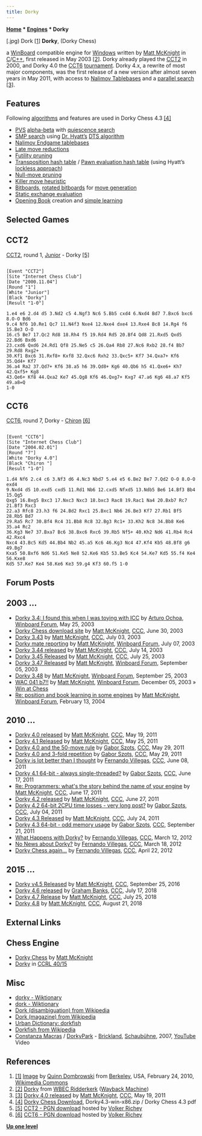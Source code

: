 ```yaml
---
title: Dorky
---
```

**[Home](Home "Home") * [Engines](Engines "Engines") * Dorky**

\[.jpg) Dork <a id="cite-note-1" href="#cite-ref-1">[1]</a>
**Dorky**, (Dorky Chess)

a [WinBoard](WinBoard "WinBoard") compatible engine for [Windows](Windows "Windows") written by [Matt McKnight](Matt_McKnight "Matt McKnight") in [C](C "C")/[C++](Cpp "Cpp"),
first released in May 2003 <a id="cite-note-2" href="#cite-ref-2">[2]</a>.
Dorky already played the [CCT2](CCT2 "CCT2") in 2000, and Dorky 4.0 the [CCT6](CCT6 "CCT6") [tournament](CCT_Tournaments "CCT Tournaments").
Dorky 4.x, a rewrite of most major components, was the first release of a new version after almost seven years in May 2011,
with access to [Nalimov Tablebases](Nalimov_Tablebases "Nalimov Tablebases") and a [parallel search](Parallel_Search "Parallel Search")
<a id="cite-note-3" href="#cite-ref-3">[3]</a>.

## Features

Following [algorithms](Algorithms "Algorithms") and features are used in Dorky Chess 4.3
<a id="cite-note-4" href="#cite-ref-4">[4]</a>

- [PVS](Principal_Variation_Search "Principal Variation Search") [alpha-beta](Alpha-Beta "Alpha-Beta") with [quiescence search](Quiescence_Search "Quiescence Search")
- [SMP search](Parallel_Search "Parallel Search") using [Dr. Hyatt’s](Robert_Hyatt "Robert Hyatt") [DTS algorithm](Dynamic_Tree_Splitting "Dynamic Tree Splitting")
- [Nalimov Endgame tablebases](Nalimov_Tablebases "Nalimov Tablebases")
- [Late move reductions](Late_Move_Reductions "Late Move Reductions")
- [Futility pruning](Futility_Pruning "Futility Pruning")
- [Transposition hash table](Transposition_Table "Transposition Table") / [Pawn evaluation hash table](Pawn_Hash_Table "Pawn Hash Table") (using Hyatt’s [lockless approach](Shared_Hash_Table#Lockless "Shared Hash Table"))
- [Null-move pruning](Null_Move_Pruning "Null Move Pruning")
- [Killer move heuristic](Killer_Heuristic "Killer Heuristic")
- [Bitboards](Bitboards "Bitboards"), [rotated bitboards](Rotated_Bitboards "Rotated Bitboards") for [move generation](Move_Generation "Move Generation")
- [Static exchange evaluation](Static_Exchange_Evaluation "Static Exchange Evaluation")
- [Opening Book](Opening_Book "Opening Book") creation and [simple learning](Book_Learning "Book Learning")

## Selected Games

## CCT2

[CCT2](CCT2 "CCT2"), round 1, [Junior](Junior "Junior") - Dorky <a id="cite-note-5" href="#cite-ref-5">[5]</a>

```

[Event "CCT2"]
[Site "Internet Chess Club"]
[Date "2000.11.04"]
[Round "1"]
[White "Junior"]
[Black "Dorky"]
[Result "1-0"]

1.e4 e6 2.d4 d5 3.Nd2 c5 4.Ngf3 Nc6 5.Bb5 cxd4 6.Nxd4 Bd7 7.Bxc6 bxc6 8.O-O Bd6 
9.c4 Nf6 10.Re1 Qc7 11.N4f3 Nxe4 12.Nxe4 dxe4 13.Rxe4 Bc8 14.Rg4 f6 15.Be3 O-O 
16.c5 Be7 17.Qc2 Rd8 18.Rh4 f5 19.Rd4 Rd5 20.Bf4 Qd8 21.Rxd5 Qxd5 22.Bd6 Bxd6 
23.cxd6 Qxd6 24.Rd1 Qf8 25.Ne5 c5 26.Qa4 Rb8 27.Nc6 Rxb2 28.f4 Bb7 29.Rd8 Rxg2+ 
30.Kf1 Bxc6 31.Rxf8+ Kxf8 32.Qxc6 Rxh2 33.Qxc5+ Kf7 34.Qxa7+ Kf6 35.Qd4+ Kf7 
36.a4 Ra2 37.Qd7+ Kf6 38.a5 h6 39.Qd8+ Kg6 40.Qb6 h5 41.Qxe6+ Kh7 42.Qxf5+ Kg8 
43.Qe6+ Kf8 44.Qxa2 Ke7 45.Qg8 Kf6 46.Qxg7+ Kxg7 47.a6 Kg6 48.a7 Kf5 49.a8=Q
1-0

```

## CCT6

[CCT6](CCT6 "CCT6"), round 7, Dorky - [Chiron](Chiron "Chiron") <a id="cite-note-6" href="#cite-ref-6">[6]</a>

```

[Event "CCT6"]
[Site "Internet Chess Club"]
[Date "2004.02.01"]
[Round "7"]
[White "Dorky 4.0"]
[Black "Chiron "]
[Result "1-0"]

1.d4 Nf6 2.c4 c6 3.Nf3 d6 4.Nc3 Nbd7 5.e4 e5 6.Be2 Be7 7.Qd2 O-O 8.O-O exd4 
9.Nxd4 d5 10.exd5 cxd5 11.Rd1 Nb6 12.cxd5 Nfxd5 13.Ndb5 Be6 14.Bf3 Bb4 15.Qg5 
Qxg5 16.Bxg5 Bxc3 17.Nxc3 Nxc3 18.bxc3 Rac8 19.Rac1 Na4 20.Bxb7 Rc7 21.Bf3 Rxc3 
22.a3 Rfc8 23.h3 f6 24.Bd2 Rxc1 25.Bxc1 Nb6 26.Be3 Kf7 27.Rb1 Bf5 28.Rb5 Bd7 
29.Ra5 Rc7 30.Bf4 Rc4 31.Bb8 Rc8 32.Bg3 Rc1+ 33.Kh2 Nc8 34.Bb8 Ke6 35.a4 Rc2 
36.Kg3 Ne7 37.Bxa7 Bc6 38.Bxc6 Rxc6 39.Rb5 Nf5+ 40.Kh2 Nd6 41.Rb4 Rc4 42.Rxc4 
Nxc4 43.Bc5 Kd5 44.Bb4 Nb2 45.a5 Kc6 46.Kg3 Nc4 47.Kf4 Kb5 48.Bf8 g6 49.Bg7 
Kxa5 50.Bxf6 Nd6 51.Ke5 Ne8 52.Ke6 Kb5 53.Be5 Kc4 54.Ke7 Kd5 55.f4 Ke4 56.Kxe8 
Kd5 57.Ke7 Ke4 58.Ke6 Ke3 59.g4 Kf3 60.f5 1-0

```

## Forum Posts

## 2003 ...

- [Dorky 3.4: I found this when I was toying with ICC](http://www.open-aurec.com/wbforum/viewtopic.php?f=18&t=42742) by [Arturo Ochoa](Arturo_Ochoa "Arturo Ochoa"), [Winboard Forum](Computer_Chess_Forums "Computer Chess Forums"), May 25, 2003
- [Dorky Chess download site](https://www.stmintz.com/ccc/index.php?id=303923) by [Matt McKnight](Matt_McKnight "Matt McKnight"), [CCC](CCC "CCC"), June 30, 2003
- [Dorky 3.43](https://www.stmintz.com/ccc/index.php?id=304559) by [Matt McKnight](Matt_McKnight "Matt McKnight"), [CCC](CCC "CCC"), July 03, 2003
- [Dorky mate reporting](http://www.open-aurec.com/wbforum/viewtopic.php?f=18&t=43289) by [Matt McKnight](Matt_McKnight "Matt McKnight"), [Winboard Forum](Computer_Chess_Forums "Computer Chess Forums"), July 07, 2003
- [Dorky 3.44 released](https://www.stmintz.com/ccc/index.php?id=306467) by [Matt McKnight](Matt_McKnight "Matt McKnight"), [CCC](CCC "CCC"), July 14, 2003
- [Dorky 3.45 Released](https://www.stmintz.com/ccc/index.php?id=308070) by [Matt McKnight](Matt_McKnight "Matt McKnight"), [CCC](CCC "CCC"), July 25, 2003
- [Dorky 3.47 Released](http://www.open-aurec.com/wbforum/viewtopic.php?f=18&t=43988) by [Matt McKnight](Matt_McKnight "Matt McKnight"), [Winboard Forum](Computer_Chess_Forums "Computer Chess Forums"), September 05, 2003
- [Dorky 3.48](http://www.open-aurec.com/wbforum/viewtopic.php?f=18&t=44272) by [Matt McKnight](Matt_McKnight "Matt McKnight"), [Winboard Forum](Computer_Chess_Forums "Computer Chess Forums"), September 25, 2003
- [WAC 041 b7!!](http://www.open-aurec.com/wbforum/viewtopic.php?f=18&t=45460) by [Matt McKnight](Matt_McKnight "Matt McKnight"), [Winboard Forum](Computer_Chess_Forums "Computer Chess Forums"), December 05, 2003 » [Win at Chess](Win_at_Chess "Win at Chess")
- [Re: position and book learning in some engines](http://www.open-aurec.com/wbforum/viewtopic.php?f=18&t=46471&start=1) by [Matt McKnight](Matt_McKnight "Matt McKnight"), [Winboard Forum](Computer_Chess_Forums "Computer Chess Forums"), February 13, 2004

## 2010 ...

- [Dorky 4.0 released](http://www.talkchess.com/forum/viewtopic.php?t=39116) by [Matt McKnight](Matt_McKnight "Matt McKnight"), [CCC](CCC "CCC"), May 19, 2011
- [Dorky 4.1 Released](http://www.talkchess.com/forum/viewtopic.php?t=39167) by [Matt McKnight](Matt_McKnight "Matt McKnight"), [CCC](CCC "CCC"), May 25, 2011
- [Dorky 4.0 and the 50-move rule](http://www.talkchess.com/forum/viewtopic.php?t=39226) by [Gabor Szots](Gabor_Szots "Gabor Szots"), [CCC](CCC "CCC"), May 29, 2011
- [Dorky 4.0 and 3-fold repetition](http://www.talkchess.com/forum/viewtopic.php?t=39228) by [Gabor Szots](Gabor_Szots "Gabor Szots"), [CCC](CCC "CCC"), May 29, 2011
- [Dorky is lot better than I thought](http://www.talkchess.com/forum/viewtopic.php?t=39312) by [Fernando Villegas](Fernando_Villegas "Fernando Villegas"), [CCC](CCC "CCC"), June 08, 2011
- [Dorky 4.1 64-bit - always single-threaded?](http://www.talkchess.com/forum/viewtopic.php?t=39405) by [Gabor Szots](Gabor_Szots "Gabor Szots"), [CCC](CCC "CCC"), June 17, 2011
- [Re: Programmers: what's the story behind the name of your engine](http://www.talkchess.com/forum3/viewtopic.php?f=2&t=39407&start=4) by [Matt McKnight](Matt_McKnight "Matt McKnight"), [CCC](CCC "CCC"), June 17, 2011
- [Dorky 4.2 released](http://www.talkchess.com/forum/viewtopic.php?t=39500) by [Matt McKnight](Matt_McKnight "Matt McKnight"), [CCC](CCC "CCC"), June 27, 2011
- [Dorky 4.2 64-bit 2CPU time losses - very long post?](http://www.talkchess.com/forum/viewtopic.php?t=39603) by [Gabor Szots](Gabor_Szots "Gabor Szots"), [CCC](CCC "CCC"), July 04, 2011
- [Dorky 4.3 Released](http://www.talkchess.com/forum/viewtopic.php?t=39840) by [Matt McKnight](Matt_McKnight "Matt McKnight"), [CCC](CCC "CCC"), July 24, 2011
- [Dorky 4.3 64-bit - odd memory usage](http://www.talkchess.com/forum/viewtopic.php?t=40487) by [Gabor Szots](Gabor_Szots "Gabor Szots"), [CCC](CCC "CCC"), September 21, 2011
- [What Happens with Dorky?](http://www.talkchess.com/forum3/viewtopic.php?f=2&t=42846) by [Fernando Villegas](Fernando_Villegas "Fernando Villegas"), [CCC](CCC "CCC"), March 12, 2012
- [No News about Dorky?](http://www.talkchess.com/forum3/viewtopic.php?f=2&t=42924) by [Fernando Villegas](Fernando_Villegas "Fernando Villegas"), [CCC](CCC "CCC"), March 18, 2012
- [Dorky Chess again...](http://www.talkchess.com/forum3/viewtopic.php?f=2&t=43412) by [Fernando Villegas](Fernando_Villegas "Fernando Villegas"), [CCC](CCC "CCC"), April 22, 2012

## 2015 ...

- [Dorky v4.5 Released](http://www.talkchess.com/forum/viewtopic.php?t=61531) by [Matt McKnight](Matt_McKnight "Matt McKnight"), [CCC](CCC "CCC"), September 25, 2016
- [Dorky 4.6 released](http://www.talkchess.com/forum3/viewtopic.php?f=2&t=68004) by [Graham Banks](Graham_Banks "Graham Banks"), [CCC](CCC "CCC"), July 17, 2018
- [Dorky 4.7 Release](http://www.talkchess.com/forum3/viewtopic.php?f=2&t=68075) by [Matt McKnight](Matt_McKnight "Matt McKnight"), [CCC](CCC "CCC"), July 25, 2018
- [Dorky 4.8](http://www.talkchess.com/forum3/viewtopic.php?f=2&t=68267) by [Matt McKnight](Matt_McKnight "Matt McKnight"), [CCC](CCC "CCC"), August 21, 2018

## External Links

## Chess Engine

- [Dorky Chess](http://home.insightbb.com/~mmcknight/) by [Matt McKnight](Matt_McKnight "Matt McKnight")
- [Dorky](http://www.computerchess.org.uk/ccrl/4040/cgi/compare_engines.cgi?family=Dorky&print=Rating+list&print=Results+table&print=LOS+table&print=Ponder+hit+table&print=Eval+difference+table&print=Comopp+gamenum+table&print=Overlap+table&print=Score+with+common+opponents) in [CCRL 40/15](CCRL "CCRL")

## Misc

- [dorky - Wiktionary](https://en.wiktionary.org/wiki/dorky)
- [dork - Wiktionary](https://en.wiktionary.org/wiki/dork)
- [Dork (disambiguation) from Wikipedia](https://en.wikipedia.org/wiki/Dork)
- [Dork (magazine) from Wikipedia](<https://en.wikipedia.org/wiki/Dork_(magazine)>)
- [Urban Dictionary: dorkfish](https://www.urbandictionary.com/define.php?term=dorkfish)
- [Dorkfish from Wikipedia](https://en.wikipedia.org/wiki/Dorkfish)
- [Constanza Macras](https://www.schaubuehne.de/de/personen/constanza-macras.html) / [DorkyPark](https://en.wikipedia.org/wiki/Dorky_Park) - [Brickland](http://www.dorkypark.org/site/exhibit/brickland-2/), [Schaubühne](https://en.wikipedia.org/wiki/Schaub%C3%BChne), 2007, [YouTube](https://en.wikipedia.org/wiki/YouTube) Video

## References

1. <a id="cite-ref-1" href="#cite-note-1">[1]</a> [Image](<https://commons.wikimedia.org/wiki/File:Dork_(4385707475).jpg>) by [Quinn Dombrowski](https://www.flickr.com/people/53326337@N00) from [Berkeley](https://en.wikipedia.org/wiki/Berkeley,_California), USA, February 24, 2010, [Wikimedia Commons](https://en.wikipedia.org/wiki/Wikimedia_Commons)
1. <a id="cite-ref-2" href="#cite-note-2">[2]</a> [Dorky](https://web.archive.org/web/20120513030524/http://wbec-ridderkerk.nl/html/details1/Dorky.html) from [WBEC Ridderkerk](WBEC "WBEC") ([Wayback Machine](https://en.wikipedia.org/wiki/Wayback_Machine))
1. <a id="cite-ref-3" href="#cite-note-3">[3]</a> [Dorky 4.0 released](http://www.talkchess.com/forum/viewtopic.php?t=39116) by [Matt McKnight](Matt_McKnight "Matt McKnight"), [CCC](CCC "CCC"), May 19, 2011
1. <a id="cite-ref-4" href="#cite-note-4">[4]</a> [Dorky Chess Download](http://home.insightbb.com/~mmcknight/), Dorky4.3-win-x86.zip / Dorky Chess 4.3 pdf
1. <a id="cite-ref-5" href="#cite-note-5">[5]</a> [CCT2 - PGN download](http://www.vrichey.de/cct2/) hosted by [Volker Richey](index.php?title=Volker_Richey&action=edit&redlink=1 "Volker Richey (page does not exist)")
1. <a id="cite-ref-6" href="#cite-note-6">[6]</a> [CCT6 - PGN download](http://www.vrichey.de/cct6/) hosted by [Volker Richey](index.php?title=Volker_Richey&action=edit&redlink=1 "Volker Richey (page does not exist)")

**[Up one level](Engines "Engines")**

